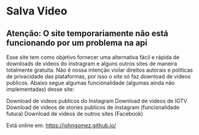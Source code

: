 # Salva Video

## Atenção: O site temporariamente não está funcionando por um problema na api

Esse site tem como objetivo fornecer uma alternativa fácil e rápida de downloads de videos do instragram e alguns outros sites de maneira totalmente gratuita. Não é nossa intenção violar direitos autorais e politicas de privacidade das plataformas, por isso o site só faz download de videos publicos. Abaixo segue algumas funcionalidade (algumas ainda não implementadas) desse site:

Download de videos publicos do Instagram
Download de videos de IGTV
Download de videos de stories publicos de instagram (funcionalidade futura)
Download de videos de outros sites (Facebook)


Está online em:
https://johngomez.github.io/
